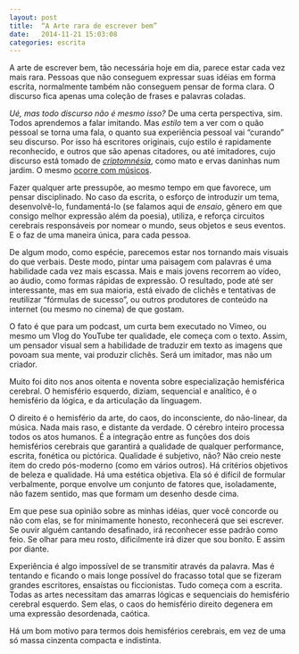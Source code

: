 ```yaml
---
layout: post
title:  “A Arte rara de escrever bem”
date:   2014-11-21 15:03:08
categories: escrita
---
```


A arte de escrever bem, tão necessária hoje em dia, parece estar cada vez mais rara. Pessoas que não conseguem expressar suas idéias em forma escrita, normalmente também não conseguem pensar de forma clara. O discurso fica apenas uma coleção de frases e palavras coladas. 

*Ué, mas todo discurso não é mesmo isso?* De uma certa perspectiva, sim. Todos aprendemos a falar imitando. Mas *estilo* tem a ver com o quão pessoal se torna uma fala, o quanto sua experiência pessoal vai “curando” seu discurso. Por isso há escritores originais, cujo estilo é rapidamente reconhecido, e outros que são apenas citadores, ou até imitadores, cujo discurso está tomado de [*criptomnésia*](http://fluxodopensamento.com/2013/06/criptomnesia/), como mato e ervas daninhas num jardim. O mesmo [ocorre com músicos](http://www.cifraclubnews.com.br/noticias/22291-mosico-processa-led-zeppelin-por-plagio-na-mosica-dazed-and-confused.html).

Fazer qualquer arte pressupõe, ao mesmo tempo em que favorece, um pensar disciplinado. No caso da escrita, o esforço de introduzir um tema, desenvolvê-lo, fundamentá-lo (se falamos aqui de *ensaio*, gênero em que consigo melhor expressão além da poesia), utiliza, e reforça circuitos cerebrais responsáveis por nomear o mundo, seus objetos e seus eventos. E o faz de uma maneira única, para cada pessoa. 

De algum modo, como espécie, parecemos estar nos tornando mais visuais do que verbais. Deste modo, pintar uma paisagem com palavras é uma habilidade cada vez mais escassa. Mais e mais jovens recorrem ao vídeo, ao áudio, como formas rápidas de expressão. O resultado, pode até ser interessante, mas em sua maioria, está eivado de clichês e tentativas de reutilizar “fórmulas de sucesso”, ou outros produtores de conteúdo na internet (ou mesmo no cinema) de que gostam.

O fato é que para um podcast, um curta bem executado no Vimeo, ou mesmo um Vlog do YouTube ter qualidade, ele começa com o texto. Assim, um pensador visual sem a habilidade de traduzir em texto as imagens que povoam sua mente, vai produzir clichês. Será um imitador, mas não um criador. 

Muito foi dito nos anos oitenta e noventa sobre especialização hemisférica cerebral. O hemisfério esquerdo, diziam, sequencial e analítico, é o hemisfério da lógica, e da articulação da linguagem.

O direito é o hemisfério da arte, do caos, do inconsciente, do não-linear, da música. Nada mais raso, e distante da verdade. O cérebro inteiro processa todos os atos humanos. É a integração entre as funções dos dois hemisférios cerebrais que garantirá a qualidade de qualquer performance, escrita, fonética ou pictórica. Qualidade é subjetivo, não? Não creio neste item do credo pós-moderno (como em vários outros). Há critérios objetivos de beleza e qualidade. Há uma estética objetiva. Ela só é difícil de formular verbalmente, porque envolve um conjunto de fatores que, isoladamente, não fazem sentido, mas que formam um desenho desde cima.

Em que pese sua opinião sobre as minhas idéias, quer você concorde ou não com elas, se for minimamente honesto, reconhecerá que sei escrever. Se ouvir alguém cantando desafinado, irá reconhecer esse padrão como feio. Se olhar para meu rosto, dificilmente irá dizer que sou bonito. E assim por diante. 

Experiência é algo impossível de se transmitir através da palavra. Mas é tentando e ficando o mais longe possível do fracasso total que se fizeram grandes escritores, ensaístas ou ficcionistas. Tudo começa com a escrita. Todas as artes necessitam das amarras lógicas e sequenciais do hemisfério cerebral esquerdo. Sem elas, o caos do hemisfério direito degenera em uma expressão desordenada, caótica.

Há um bom motivo para termos dois hemisférios cerebrais, em vez de uma só massa cinzenta compacta e indistinta. 